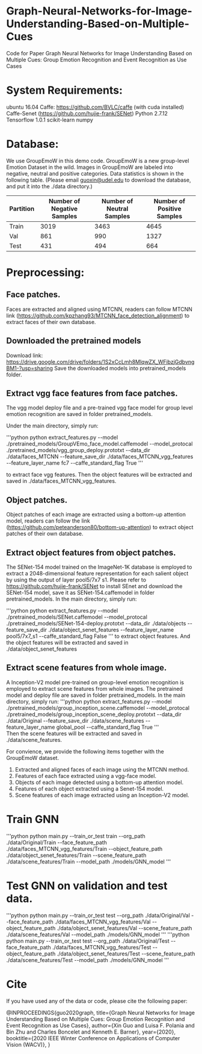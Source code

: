 # Graph-Neural-Networks-for-Image-Understanding-Based-on-Multiple-Cues
Code for Paper Graph Neural Networks for Image Understanding Based on Multiple Cues: Group Emotion Recognition and Event Recognition as Use Cases


# System Requirements:
ubuntu 16.04
Caffe: https://github.com/BVLC/caffe (with cuda installed)
Caffe-Senet (https://github.com/hujie-frank/SENet)
Python 2.7.12
Tensorflow 1.0.1
scikit-learn
numpy


# Database:
We use GroupEmoW in this demo code. GroupEmoW is a new group-level Emotion Dataset in the wild. Images in GroupEmoW are labeled into negative, neutral and positive categories. Data statistics is shown in the following table. (Please email guoxin@udel.edu to download the database, and put it into the ./data directory.)

| Partition | Number of Negative Samples | Number of Neutral Samples | Number of Positive Samples |
| ------------- | ------------- |------------- |------------- |
| Train | 3019  | 3463 | 4645 |
| Val | 861  | 990 | 1327 |
| Test | 431  | 494 | 664 |


# Preprocessing:
## Face patches. 
Faces are extracted and aligned using MTCNN, readers can follow MTCNN link (https://github.com/kpzhang93/MTCNN_face_detection_alignment) to extract faces of their own database.

## Downloaded the pretrained models
Download link: https://drive.google.com/drive/folders/1S2xCcLmh8MlqwZX_WFibzjGdbvngBM1-?usp=sharing
Save the downloaded models into pretrained_models folder.

## Extract vgg face features from face patches. 
The vgg model deploy file and a pre-trained vgg face model for group level emotion recognition are saved in folder pretrained_models. 

Under the main directory, simply run:

'''python
python extract_features.py --model ./pretrained_models/GroupVEmo_face_model.caffemodel --model_protocal ./pretrained_models/vgg_group_deploy.prototxt --data_dir ./data/faces_MTCNN --feature_save_dir ./data/faces_MTCNN_vgg_features --feature_layer_name fc7 --caffe_standard_flag True
'''

to extract face vgg features. Then the object features will be extracted and saved in ./data/faces_MTCNN_vgg_features. 

## Object patches.
Object patches of each image are extracted using a bottom-up attention model, readers can follow the link (https://github.com/peteanderson80/bottom-up-attention) to extract object patches of their own database. 

## Extract object features from object patches. 
The SENet-154 model trained on the ImageNet-1K database is employed to extract a 2048-dimensional feature representation for each salient object by using the output of layer
pool5/7x7 s1. Please refer to https://github.com/hujie-frank/SENet to install SEnet and download the SENet-154 model, save it as SENet-154.caffemodel in folder pretrained_models. 
In the main directory, simply run:

'''python
python extract_features.py --model ./pretrained_models/SENet.caffemodel --model_protocal ./pretrained_models/SENet-154-deploy.prototxt --data_dir ./data/objects --feature_save_dir ./data/object_senet_features --feature_layer_name pool5/7x7_s1 --caffe_standard_flag False
'''
to extract object features. And the object features will be extracted and saved in ./data/object_senet_features

## Extract scene features from whole image. 
A Inception-V2 model pre-trained on group-level emotion recognition is employed to extract scene features from whole images. The pretrained model and deploy file are saved in folder pretrained_models.
In the main directory, simply run:
'''python
python extract_features.py --model ./pretrained_models/group_inception_scene.caffemodel --model_protocal ./pretrained_models/group_inception_scene_deploy.prototxt --data_dir ./data/Original --feature_save_dir ./data/scene_features --feature_layer_name global_pool --caffe_standard_flag True
'''            
Then the scene features will be extracted and saved in ./data/scene_features.

For convience, we provide the following items together with the GroupEmoW dataset. 
1. Extracted and aligned faces of each image using the MTCNN method.
2. Features of each face extracted using a vgg-face model.
3. Objects of each image detected using a bottom-up attention model.
4. Features of each object extracted using a Senet-154 model.
5. Scene features of each image extracted using an Inception-V2 model. 


# Train GNN
'''python
python main.py --train_or_test train --org_path ./data/Original/Train --face_feature_path ./data/faces_MTCNN_vgg_features/Train --object_feature_path ./data/object_senet_features/Train --scene_feature_path ./data/scene_features/Train --model_path ./models/GNN_model
'''

# Test GNN on validation and test data. 
'''python
python main.py --train_or_test test --org_path ./data/Original/Val --face_feature_path ./data/faces_MTCNN_vgg_features/Val --object_feature_path ./data/object_senet_features/Val --scene_feature_path ./data/scene_features/Val --model_path ./models/GNN_model
'''
'''python
python main.py --train_or_test test --org_path ./data/Original/Test --face_feature_path ./data/faces_MTCNN_vgg_features/Test --object_feature_path ./data/object_senet_features/Test --scene_feature_path ./data/scene_features/Test --model_path ./models/GNN_model
'''

# Cite
If you have used any of the data or code, please cite the following paper: 

@INPROCEEDINGS{guo2020graph,
    title={Graph Neural Networks for Image Understanding Based on Multiple Cues: Group Emotion Recognition and Event Recognition as Use Cases},
    author={Xin Guo and Luisa F. Polania and Bin Zhu and Charles Boncelet and Kenneth E. Barner},
    year={2020},
    booktitle={2020 IEEE Winter Conference on Applications of Computer Vision (WACV)},
}
